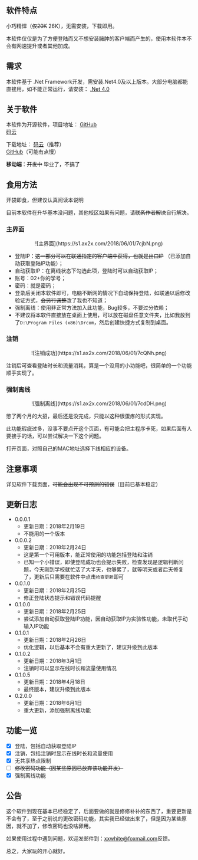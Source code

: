 ## 软件特点

小巧精悍（~~仅20K~~ 26K），无需安装，下载即用。

本软件仅仅是为了方便登陆而又不想安装臃肿的客户端而产生的，使用本软件本不会有网速提升或者其他加成。

## 需求

本软件基于 .Net Framework开发，需安装.Net4.0及以上版本。大部分电脑都能直接用，如不能正常运行，请安装： [.Net 4.0](https://www.microsoft.com/en-us/download/details.aspx?id=17851)

## 关于软件

本软件为开源软件，项目地址：
[GitHub](https://github.com/MonoLogueChi/Drcom)  
[码云](https://gitee.com/monologuechi/Drcom)

下载地址：
[码云](https://gitee.com/monologuechi/Drcom/releases)（推荐）  
[GitHub](https://github.com/MonoLogueChi/Drcom/releases)（可能有点慢）

**移动端**：~~开发中~~ 毕业了，不搞了

## 食用方法

开袋即食，但建议认真阅读本说明

目前本软件在升华基本没问题，其他校区如果有问题，请~~联系作者解决~~自行解决。

### 主界面
<center>![主界面](https://s1.ax2x.com/2018/06/01/7cjbN.png)</center>  

- 登陆IP：~~这一部分可以在联通指定的客户端中获得，也就是出口IP~~ （已添加自动获取登陆IP功能）；
- 自动获取IP：在离线状态下勾选此项，登陆时可以自动获取IP；
- 账号：02+你的学号；
- 密码：就是密码；
- 登录后关闭本软件即可，电脑不断网的情况下自动保持登陆，如联通以后修改验证方式，~~会另行调整~~改了我也不知道；
- 强制离线：使用非正常方法加入此功能，Bug较多，不要过分依赖；
- 不建议将本软件直接放在桌面上使用，可以放在磁盘任意文件夹，比如我放到了`D:\Program Files (x86)\Drcom`，然后创建快捷方式复制到桌面。

### 注销  
<center>![注销成功](https://s1.ax2x.com/2018/06/01/7cQNh.png) </center>

注销后可查看登陆时长和流量消耗，算是一个没用的小功能吧，很简单的一个功能顺手实现了。

### 强制离线

<center>![强制离线](https://s1.ax2x.com/2018/06/01/7cdDH.png) </center>

憋了两个月的大招，最后还是没完成，只能以这种很蛋疼的形式实现。

此功能瑕疵过多，没事不要点开这个页面，有可能会把主程序卡死，如果后面有人要接手的话，可以尝试解决一下这个问题。

打开页面，对照自己的MAC地址选择下线相应的设备。


## 注意事项

详见软件下载页面，~~可能会出现不可预测的错误~~（目前已基本稳定）

## 更新日志
- 0.0.0.1
    - 更新日期：2018年2月19日
    - 不能用的一个版本
- 0.0.0.2
    - 更新日期：2018年2月24日
    - 这是第一个可用版本，能正常使用的功能包括登陆和注销
    - 已知一个小错误，即使登陆成功也会提示失败，检查发现是逻辑判断问题，今天刚到学校就忙活了大半天，也够累了，就等明天或者后天修复了，更新后只需要在软件中点击`检查更新`即可
- 0.0.1.0
    - 更新日期：2018年2月25日
    - 修正登陆状态提示和错误代码提醒
- 0.1.0.0
    - 更新日期：2018年2月25日
    - 尝试添加自动获取登陆IP功能，因自动获取IP为实验性功能，未取代手动输入IP功能
- 0.1.0.1
    - 更新日期：2018年2月26日
    - 优化逻辑，以后基本不会有重大更新了，建议升级到此版本
- 0.1.0.2
    - 更新日期：2018年3月1日
    - 注销时可以显示在线时长和流量使用情况
- 0.1.0.5
    - 更新日期：2018年4月18日
    - 最终版本，建议升级到此版本
- 0.2.0.0
    - 更新日期：2018年6月1日
    - 重大更新，添加强制离线功能

## 功能一览

- [x] 登陆，包括自动获取登陆IP
- [x] 注销，包括注销时显示在线时长和流量使用
- [x] 无共享热点限制
- [ ] ~~修改密码功能（因某些原因已放弃该功能开发）~~
- [x] 强制离线功能

## 公告

这个软件到现在基本已经稳定了，后面要做的就是修修补补的东西了，重要更新是不会有了，至于之前说的更改密码功能，其实我已经做出来了，但是因为某些原因，就不加了，修改密码也没啥卵用。

如果使用过程中遇到问题，欢迎发邮件到：[xxwhite@foxmail.com](mailto:xxwhite@foxmail.com)反馈。

总之，大家玩的开心就好。
